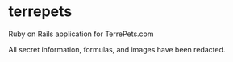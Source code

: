 terrepets
=========

Ruby on Rails application for TerrePets.com

All secret information, formulas, and images have been redacted.
